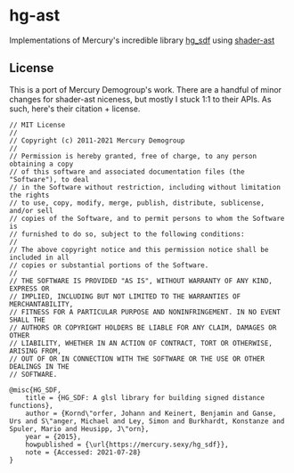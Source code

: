 # hg-ast

Implementations of Mercury's incredible library [hg_sdf](https://mercury.sexy/hg_sdf/) using [shader-ast](https://github.com/thi-ng/umbrella/tree/develop/packages/shader-ast)

## License

This is a port of Mercury Demogroup's work. There are a handful of minor changes for shader-ast niceness, but mostly I stuck 1:1 to their APIs. As such, here's their citation + license.

```
// MIT License
//
// Copyright (c) 2011-2021 Mercury Demogroup
//
// Permission is hereby granted, free of charge, to any person obtaining a copy
// of this software and associated documentation files (the "Software"), to deal
// in the Software without restriction, including without limitation the rights
// to use, copy, modify, merge, publish, distribute, sublicense, and/or sell
// copies of the Software, and to permit persons to whom the Software is
// furnished to do so, subject to the following conditions:
//
// The above copyright notice and this permission notice shall be included in all
// copies or substantial portions of the Software.
//
// THE SOFTWARE IS PROVIDED "AS IS", WITHOUT WARRANTY OF ANY KIND, EXPRESS OR
// IMPLIED, INCLUDING BUT NOT LIMITED TO THE WARRANTIES OF MERCHANTABILITY,
// FITNESS FOR A PARTICULAR PURPOSE AND NONINFRINGEMENT. IN NO EVENT SHALL THE
// AUTHORS OR COPYRIGHT HOLDERS BE LIABLE FOR ANY CLAIM, DAMAGES OR OTHER
// LIABILITY, WHETHER IN AN ACTION OF CONTRACT, TORT OR OTHERWISE, ARISING FROM,
// OUT OF OR IN CONNECTION WITH THE SOFTWARE OR THE USE OR OTHER DEALINGS IN THE
// SOFTWARE.
```

```
@misc{HG_SDF,
	title = {HG_SDF: A glsl library for building signed distance functions},
	author = {Kornd\"orfer, Johann and Keinert, Benjamin and Ganse, Urs and S\"anger, Michael and Ley, Simon and Burkhardt, Konstanze and Spuler, Mario and Heusipp, J\"orn},
	year = {2015},
	howpublished = {\url{https://mercury.sexy/hg_sdf}},
	note = {Accessed: 2021-07-28}
}
```
